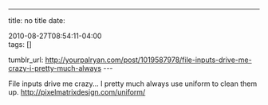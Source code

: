 ---
title: no title
date:

 2010-08-27T08:54:11-04:00  
tags:  []

tumblr_url:
http://yourpalryan.com/post/1019587978/file-inputs-drive-me-crazy-i-pretty-much-always
\-\--

File inputs drive me crazy... I pretty much always use uniform to clean
them up. <http://pixelmatrixdesign.com/uniform/>
